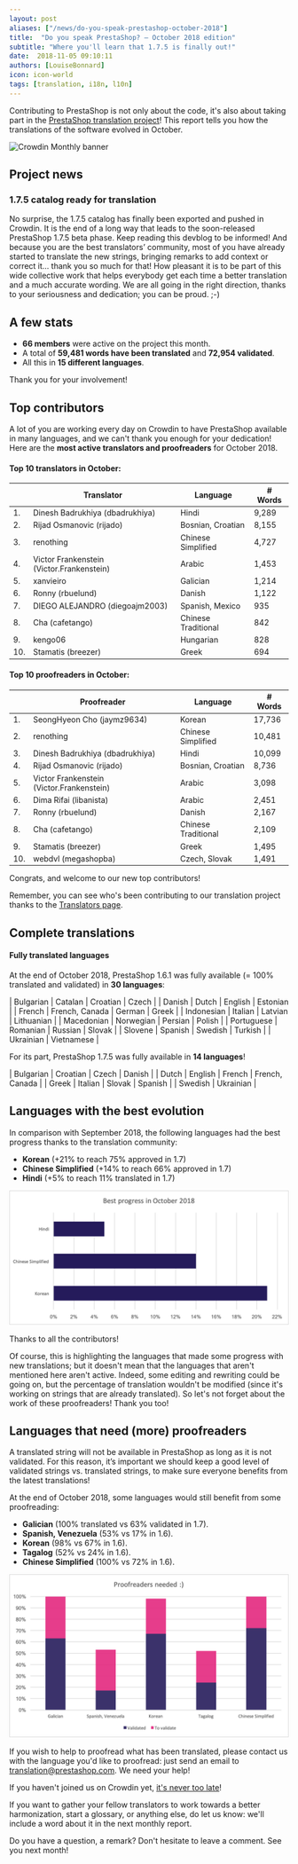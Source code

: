 ```yaml
---
layout: post
aliases: ["/news/do-you-speak-prestashop-october-2018"]
title:  "Do you speak PrestaShop? – October 2018 edition"
subtitle: "Where you'll learn that 1.7.5 is finally out!"
date:  2018-11-05 09:10:11
authors: [LouiseBonnard]
icon: icon-world
tags: [translation, i18n, l10n]
---
```


Contributing to PrestaShop is not only about the code, it's also about taking part in the [PrestaShop translation project](https://crowdin.com/project/prestashop-official)! This report tells you how the translations of the software evolved in October.

![Crowdin Monthly banner](/assets/images/2017/04/DYSpeakPS.jpg)

## Project news


### 1.7.5 catalog ready for translation

No surprise, the 1.7.5 catalog has finally been exported and pushed in Crowdin. It is the end of a long way that leads to the soon-released PrestaShop 1.7.5 beta phase. Keep reading this devblog to be informed! And because you are the best translators’ community, most of you have already started to translate the new strings, bringing remarks to add context or correct it… thank you so much for that! How pleasant it is to be part of this wide collective work that helps everybody get each time a better translation and a much accurate wording. We are all going in the right direction, thanks to your seriousness and dedication; you can be proud. ;-)


## A few stats
 
* **66 members** were active on the project this month.
* A total of **59,481 words have been translated** and **72,954 validated**.
* All this in **15 different languages**.
 
Thank you for your involvement!
 
 
## Top contributors
 
A lot of you are working every day on Crowdin to have PrestaShop available in many languages, and we can't thank you enough for your dedication! Here are the **most active translators and proofreaders** for October 2018.
 
#### Top 10 translators in October:
 
| |Translator | Language | # Words
|-|---------- | -------- | ----------------
 1. | Dinesh Badrukhiya (dbadrukhiya) | Hindi | 9,289
 2. | Rijad Osmanovic (rijado) | Bosnian, Croatian | 8,155
 3. | renothing | Chinese Simplified | 4,727
 4. | Victor Frankenstein (Victor.Frankenstein) | Arabic | 1,453
 5. | xanvieiro | Galician | 1,214
 6. | Ronny (rbuelund) | Danish | 1,122
 7. | DIEGO ALEJANDRO (diegoajm2003) | Spanish, Mexico | 935
 8. | Cha (cafetango) | Chinese Traditional | 842
 9. | kengo06 | Hungarian | 828
10. | Stamatis (breezer) | Greek | 694
 
 
#### Top 10 proofreaders in October:
 
| | Proofreader | Language | # Words
|-| ---------- | -------- | ----------------
 1. | SeongHyeon Cho (jaymz9634) | Korean | 17,736
 2. | renothing | Chinese Simplified | 10,481
 3. | Dinesh Badrukhiya (dbadrukhiya) | Hindi | 10,099
 4. | Rijad Osmanovic (rijado) | Bosnian, Croatian | 8,736
 5. | Victor Frankenstein (Victor.Frankenstein) | Arabic | 3,098
 6. | Dima Rifai (libanista) | Arabic | 2,451
 7. | Ronny (rbuelund) | Danish | 2,167
 8. | Cha (cafetango) | Chinese Traditional | 2,109
 9. | Stamatis (breezer) | Greek | 1,495
10. | webdvl (megashopba) | Czech, Slovak | 1,491
 
Congrats, and welcome to our new top contributors!
 
Remember, you can see who's been contributing to our translation project thanks to the [Translators page](http://translators.prestashop.com/).
 
 
## Complete translations
 
#### Fully translated languages
 
At the end of October 2018, PrestaShop 1.6.1 was fully available (= 100% translated and validated) in **30 languages**:
 
| Bulgarian | Catalan | Croatian | Czech |
| Danish | Dutch | English | Estonian | 
| French | French, Canada | German | Greek |
| Indonesian | Italian | Latvian | Lithuanian |
| Macedonian | Norwegian | Persian | Polish |
| Portuguese | Romanian | Russian | Slovak |
| Slovene | Spanish | Swedish | Turkish |
| Ukrainian | Vietnamese |
 
For its part, PrestaShop 1.7.5 was fully available in **14 languages**!
 
| Bulgarian | Croatian | Czech | Danish |
| Dutch | English | French | French, Canada |
| Greek | Italian | Slovak | Spanish |
| Swedish | Ukrainian |
 
 
## Languages with the best evolution
 
In comparison with September 2018, the following languages had the best progress thanks to the translation community:
 
* **Korean** (+21% to reach 75% approved in 1.7)
* **Chinese Simplified** (+14% to reach 66% approved in 1.7)
* **Hindi** (+5% to reach 11% translated in 1.7)
 
![Best translation progress for October 2018](/assets/images/2018/11/Build-Crowdin-progress-October18.png)
 
Thanks to all the contributors!
 
Of course, this is highlighting the languages that made some progress with new translations; but it doesn't mean that the languages that aren't mentioned here aren't active. Indeed, some editing and rewriting could be going on, but the percentage of translation wouldn't be modified (since it's working on strings that are already translated). So let's not forget about the work of these proofreaders! Thank you too!
 
 
## Languages that need (more) proofreaders
 
A translated string will not be available in PrestaShop as long as it is not validated. For this reason, it’s important we should keep a good level of validated strings vs. translated strings, to make sure everyone benefits from the latest translations!
 
At the end of October 2018, some languages would still benefit from some proofreading:
 
* **Galician** (100% translated vs 63% validated in 1.7).
* **Spanish, Venezuela** (53% vs 17% in 1.6).
* **Korean** (98% vs 67% in 1.6).
* **Tagalog** (52% vs 24% in 1.6).
* **Chinese Simplified** (100% vs 72% in 1.6).
 
![Languages that need proofreading](/assets/images/2018/11/Build-Crowdin-proofreading-October18.png)
 
If you wish to help to proofread what has been translated, please contact us with the language you'd like to proofread: just send an email to translation@prestashop.com. We need your help! 
 
If you haven't joined us on Crowdin yet, [it's never too late](https://crowdin.com/project/prestashop-official)!
 
If you want to gather your fellow translators to work towards a better harmonization, start a glossary, or anything else, do let us know: we'll include a word about it in the next monthly report.
 
Do you have a question, a remark? Don't hesitate to leave a comment. See you next month!
